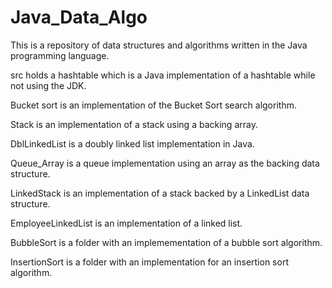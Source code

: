 # Java_Data_Algo

  This is a repository of data structures and algorithms written in the Java programming language. 
  
  src holds a hashtable which is a Java implementation of a hashtable while not using the JDK.  
  
  Bucket sort is an implementation of the Bucket Sort search algorithm.
  
  Stack is an implementation of a stack using a backing array.
  
  DblLinkedList is a doubly linked list implementation in Java.
  
  Queue_Array is a queue implementation using an array as the backing data structure.
  
  LinkedStack is an implementation of a stack backed by a LinkedList data structure.
  
  EmployeeLinkedList is an implementation of a linked list. 
  
  BubbleSort is a folder with an implemementation of a bubble sort algorithm.

  InsertionSort is a folder with an implementation for an insertion sort algorithm.
  
  
